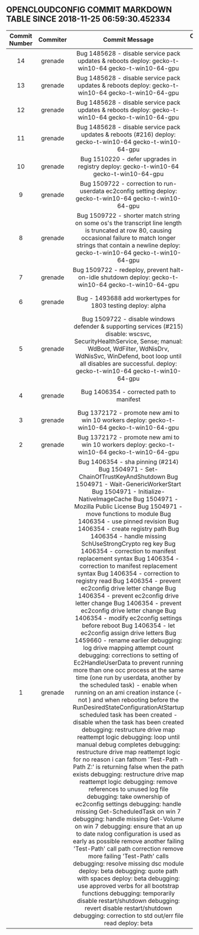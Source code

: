 ## OPENCLOUDCONFIG COMMIT MARKDOWN TABLE SINCE 2018-11-25 06:59:30.452334

| Commit Number | Commiter | Commit Message | Commit Url | Date | 
|:---:|:----:|:----------------------------------:|:------:|:----:| 
|14|grenade|Bug 1485628 - disable service pack updates & reboots  deploy: gecko-t-win10-64 gecko-t-win10-64-gpu|[URL](https://github.com/mozilla-releng/OpenCloudConfig/commit/4053e2c3c0db9b63ff74ca32c9bb6c14ccc4f08a)|2018-11-28 17:27:08
|13|grenade|Bug 1485628 - disable service pack updates & reboots  deploy: gecko-t-win10-64 gecko-t-win10-64-gpu|[URL](https://github.com/mozilla-releng/OpenCloudConfig/commit/bbdfd298d8fed84fab86e30d4322b365fb01a604)|2018-11-28 17:18:59
|12|grenade|Bug 1485628 - disable service pack updates & reboots  deploy: gecko-t-win10-64 gecko-t-win10-64-gpu|[URL](https://github.com/mozilla-releng/OpenCloudConfig/commit/bcb4c6ddd1c4efdc7fc07eb079b934e7a76ca12d)|2018-11-28 17:10:22
|11|grenade|Bug 1485628 - disable service pack updates & reboots (#216)  deploy: gecko-t-win10-64 gecko-t-win10-64-gpu|[URL](https://github.com/mozilla-releng/OpenCloudConfig/commit/3c874a7b7ab236ec1939728b43451e44eb50ff6f)|2018-11-28 17:08:20
|10|grenade|Bug 1510220 - defer upgrades in registry  deploy: gecko-t-win10-64 gecko-t-win10-64-gpu|[URL](https://github.com/mozilla-releng/OpenCloudConfig/commit/c421eb84b254a74a84916ad5bd1d957bea060f33)|2018-11-27 13:39:44
|9|grenade|Bug 1509722 - correction to run-userdata ec2config setting  deploy: gecko-t-win10-64 gecko-t-win10-64-gpu|[URL](https://github.com/mozilla-releng/OpenCloudConfig/commit/0952e36cbab072488f1bea41d1095a13063c705e)|2018-11-27 12:53:44
|8|grenade|Bug 1509722 - shorter match string  on some os's the transcript line length is truncated at row 80, causing occasional failure to match longer strings that contain a newline  deploy: gecko-t-win10-64 gecko-t-win10-64-gpu|[URL](https://github.com/mozilla-releng/OpenCloudConfig/commit/7ead7d21328907a108fb6bd228fef28c700d60c6)|2018-11-27 11:56:39
|7|grenade|Bug 1509722 - redeploy, prevent halt-on-idle shutdown  deploy: gecko-t-win10-64 gecko-t-win10-64-gpu|[URL](https://github.com/mozilla-releng/OpenCloudConfig/commit/07d3d6340f241e398fd91285363447e9dda0e47b)|2018-11-27 10:28:52
|6|grenade|Bug - 1493688 add workertypes for 1803 testing  deploy: alpha|[URL](https://github.com/mozilla-releng/OpenCloudConfig/commit/9af661f41e9085149b690fad872ea315f22ac2f7)|2018-11-27 10:10:57
|5|grenade| Bug 1509722 - disable windows defender & supporting services (#215)  disable: wscsvc, SecurityHealthService, Sense; manual: WdBoot, WdFilter, WdNisDrv, WdNisSvc, WinDefend, boot loop until all disables are successful.  deploy: gecko-t-win10-64 gecko-t-win10-64-gpu|[URL](https://github.com/mozilla-releng/OpenCloudConfig/commit/822e71bff955f714d1d318dc2b0483ca672e2e53)|2018-11-27 09:16:58
|4|grenade|Bug 1406354 - corrected path to manifest|[URL](https://github.com/mozilla-releng/OpenCloudConfig/commit/688a98094cdc0bd2e3838ab8e62b409d0f55d149)|2018-11-26 09:20:51
|3|grenade|Bug 1372172 - promote new ami to win 10 workers  deploy: gecko-t-win10-64 gecko-t-win10-64-gpu|[URL](https://github.com/mozilla-releng/OpenCloudConfig/commit/496b6e8d17392503b50c05086c38167d5747fea6)|2018-11-25 10:50:44
|2|grenade|Bug 1372172 - promote new ami to win 10 workers  deploy: gecko-t-win10-64 gecko-t-win10-64-gpu|[URL](https://github.com/mozilla-releng/OpenCloudConfig/commit/606fe69601a6621b144580f17365234e5347766d)|2018-11-25 10:43:42
|1|grenade|Bug 1406354 - sha pinning (#214)    Bug 1504971 - Set-ChainOfTrustKeyAndShutdown    Bug 1504971 - Wait-GenericWorkerStart    Bug 1504971 - Initialize-NativeImageCache    Bug 1504971 - Mozilla Public License    Bug 1504971 - move functions to module    Bug 1406354 - use pinned revision    Bug 1406354 - create registry path    Bug 1406354 - handle missing SchUseStrongCrypto reg key    Bug 1406354 - correction to manifest replacement syntax    Bug 1406354 - correction to manifest replacement syntax    Bug 1406354 - correction to registry read    Bug 1406354 - prevent ec2config drive letter change    Bug 1406354 - prevent ec2config drive letter change    Bug 1406354 - prevent ec2config drive letter change    Bug 1406354 - modify ec2config settings before reboot    Bug 1406354 - let ec2config assign drive letters    Bug 1459660 - rename earlier    debugging: log drive mapping attempt count    debugging: corrections to setting of Ec2HandleUserData  to prevent running more than one occ process at the same time (one run by userdata, another by the scheduled task)  - enable when running on an ami creation instance (-not ) and when rebooting before the RunDesiredStateConfigurationAtStartup scheduled task has been created  - disable when the task has been created    debugging: restructure drive map reattempt logic    debugging: loop until manual debug completes    debugging: restructure drive map reattempt logic  for no reason i can fathom 'Test-Path -Path Z:\' is returning false when the path exists    debugging: restructure drive map reattempt logic    debugging: remove references to unused log file    debugging: take ownership of ec2config settings    debugging: handle missing Get-ScheduledTask on win 7    debugging: handle missing Get-Volume on win 7    debugging: ensure that an up to date nxlog configuration is used as early as possible    remove another failing 'Test-Path' call    path correction    remove more failing 'Test-Path' calls    debugging: resolve missing dsc module  deploy: beta    debugging: quote path with spaces  deploy: beta    debugging: use approved verbs for all bootstrap functions    debugging: temporarily disable restart/shutdown    debugging: revert disable restart/shutdown    debugging: correction to std out/err file read  deploy: beta|[URL](https://github.com/mozilla-releng/OpenCloudConfig/commit/9d74a89cadd596ffc7f5f0762d838ff4dd6651dc)|2018-11-25 10:38:10


